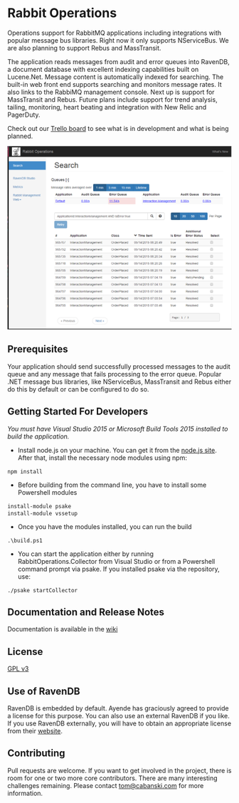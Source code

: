 # Rabbit Operations

Operations support for RabbitMQ applications including integrations with popular
message bus libraries.  Right now it only supports NServiceBus.  We are also planning to support Rebus and MassTransit.

The application reads messages from audit and error queues into
RavenDB, a document database with excellent indexing capabilities built
on Lucene.Net. Message content is automatically indexed for searching. The built-in web front end supports
searching and monitors message rates. It also links to the RabbiMQ management console. Next up is support for MassTransit and Rebus. Future plans include support for trend analysis, tailing, monitoring, heart beating and integration with New Relic and PagerDuty.

Check out our [Trello board](https://trello.com/b/m0ZLn5d7/rabbitoperations) to see what is in development and what is being planned.

![Screen](/docs/images/screenshot.png?raw=true "Screenshot")

## Prerequisites

Your application should send successfully processed messages to the audit queue and any message that fails processing to the error queue. Popular .NET message bus libraries, like NServiceBus, MassTransit and Rebus either do this by default or can be configured to do so.

## Getting Started For Developers

_You must have Visual Studio 2015 or Microsoft Build Tools 2015 installed to build the application._

* Install node.js on your machine. You can get it from the [node.js site](http://nodejs.org).  After that, install the necessary node
modules using npm:

````
npm install
````

* Before building from the command line, you have to install some Powershell modules

````
install-module psake
install-module vssetup
````

* Once you have the modules installed, you can run the build

````
.\build.ps1
````

* You can start the application either by running RabbitOperations.Collector from Visual Studio or from a Powershell command prompt via psake.  If you installed psake via the repository, use:

````
./psake startCollector
````

## Documentation and Release Notes

Documentation is available in the [wiki](https://github.com/SouthsideSoftware/RabbitOperations/wiki)

## License

[GPL v3](http://www.gnu.org/licenses/gpl-3.0.txt)

## Use of RavenDB

RavenDB is embedded by default. Ayende has graciously agreed to provide a license for this purpose. You can also
use an external RavenDB if you like. If you use RavenDB externally, you will have to obtain an appropriate license
from their [website](http://www.ravendb.org).

## Contributing

Pull requests are welcome. If you want to get involved in the project,
there is room for one or two more core contributors. There are many interesting challenges remaining.
Please contact tom@cabanski.com for more information.
